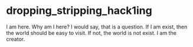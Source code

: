 # dropping_stripping_hack1ing
I am here. 
Why am I here?
I would say, that is a question.
If I am exist, then the world should be easy to visit.
If not, the world is not exist.
I am the creator.
